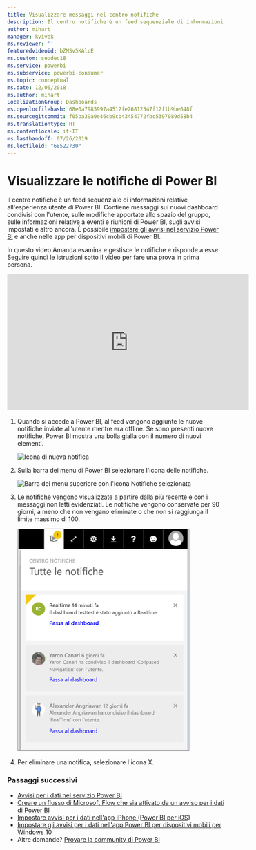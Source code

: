 ```yaml
---
title: Visualizzare messaggi nel centro notifiche
description: Il centro notifiche è un feed sequenziale di informazioni relative all'esperienza utente di Power BI.
author: mihart
manager: kvivek
ms.reviewer: ''
featuredvideoid: bZMSv5KAlcE
ms.custom: seodec18
ms.service: powerbi
ms.subservice: powerbi-consumer
ms.topic: conceptual
ms.date: 12/06/2018
ms.author: mihart
LocalizationGroup: Dashboards
ms.openlocfilehash: 68e0a7985997a4512fe26812547f12f1b9be648f
ms.sourcegitcommit: f05ba39a0e46cb9cb43454772fbc5397089d58b4
ms.translationtype: HT
ms.contentlocale: it-IT
ms.lasthandoff: 07/26/2019
ms.locfileid: "68522730"
---
```

# <a name="view-power-bi-notifications"></a>Visualizzare le notifiche di Power BI
Il centro notifiche è un feed sequenziale di informazioni relative all'esperienza utente di Power BI. Contiene messaggi sui nuovi dashboard condivisi con l'utente, sulle modifiche apportate allo spazio del gruppo, sulle informazioni relative a eventi e riunioni di Power BI, sugli avvisi impostati e altro ancora. È possibile [impostare gli avvisi nel servizio Power BI](../service-set-data-alerts.md) e anche nelle app per dispositivi mobili di Power BI.

In questo video Amanda esamina e gestisce le notifiche e risponde a esse. Seguire quindi le istruzioni sotto il video per fare una prova in prima persona.

<iframe width="560" height="315" src="https://www.youtube.com/embed/bZMSv5KAlcE" frameborder="0" allowfullscreen></iframe>


1. Quando si accede a Power BI, al feed vengono aggiunte le nuove notifiche inviate all'utente mentre era offline. Se sono presenti nuove notifiche, Power BI mostra una bolla gialla con il numero di nuovi elementi.
   
   ![Icona di nuova notifica](./media/end-user-notification-center/power-bi-new-notification.png)
2. Sulla barra dei menu di Power BI selezionare l'icona delle notifiche.
   
   ![Barra dei menu superiore con l'icona Notifiche selezionata](./media/end-user-notification-center/power-bi-notifications-icon.png)
3. Le notifiche vengono visualizzate a partire dalla più recente e con i messaggi non letti evidenziati. Le notifiche vengono conservate per 90 giorni, a meno che non vengano eliminate o che non si raggiunga il limite massimo di 100.
   
   ![Centro notifiche](./media/end-user-notification-center/power-bi-notifications.png)
4. Per eliminare una notifica, selezionare l'icona X.

### <a name="next-steps"></a>Passaggi successivi
* [Avvisi per i dati nel servizio Power BI](../service-set-data-alerts.md)
* [Creare un flusso di Microsoft Flow che sia attivato da un avviso per i dati di Power BI](../service-flow-integration.md)
* [Impostare avvisi per i dati nell'app iPhone (Power BI per iOS)](mobile/mobile-set-data-alerts-in-the-mobile-apps.md)
* [Impostare gli avvisi per i dati nell'app Power BI per dispositivi mobili per Windows 10](mobile/mobile-set-data-alerts-in-the-mobile-apps.md)
* Altre domande? [Provare la community di Power BI](http://community.powerbi.com/)

